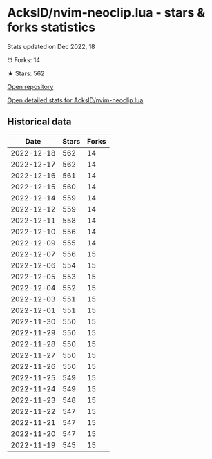 # AckslD/nvim-neoclip.lua - stars & forks statistics

Stats updated on Dec 2022, 18

☋ Forks: 14

★ Stars: 562

[Open repository](https://github.com/AckslD/nvim-neoclip.lua)

[Open detailed stats for AckslD/nvim-neoclip.lua](https://reviewgithub.com/rep/AckslD/nvim-neoclip.lua)

## Historical data
| Date | Stars | Forks |
|------|-------|-------|
| 2022-12-18 | 562 | 14 | 
| 2022-12-17 | 562 | 14 | 
| 2022-12-16 | 561 | 14 | 
| 2022-12-15 | 560 | 14 | 
| 2022-12-14 | 559 | 14 | 
| 2022-12-12 | 559 | 14 | 
| 2022-12-11 | 558 | 14 | 
| 2022-12-10 | 556 | 14 | 
| 2022-12-09 | 555 | 14 | 
| 2022-12-07 | 556 | 15 | 
| 2022-12-06 | 554 | 15 | 
| 2022-12-05 | 553 | 15 | 
| 2022-12-04 | 552 | 15 | 
| 2022-12-03 | 551 | 15 | 
| 2022-12-01 | 551 | 15 | 
| 2022-11-30 | 550 | 15 | 
| 2022-11-29 | 550 | 15 | 
| 2022-11-28 | 550 | 15 | 
| 2022-11-27 | 550 | 15 | 
| 2022-11-26 | 550 | 15 | 
| 2022-11-25 | 549 | 15 | 
| 2022-11-24 | 549 | 15 | 
| 2022-11-23 | 548 | 15 | 
| 2022-11-22 | 547 | 15 | 
| 2022-11-21 | 547 | 15 | 
| 2022-11-20 | 547 | 15 | 
| 2022-11-19 | 545 | 15 | 

